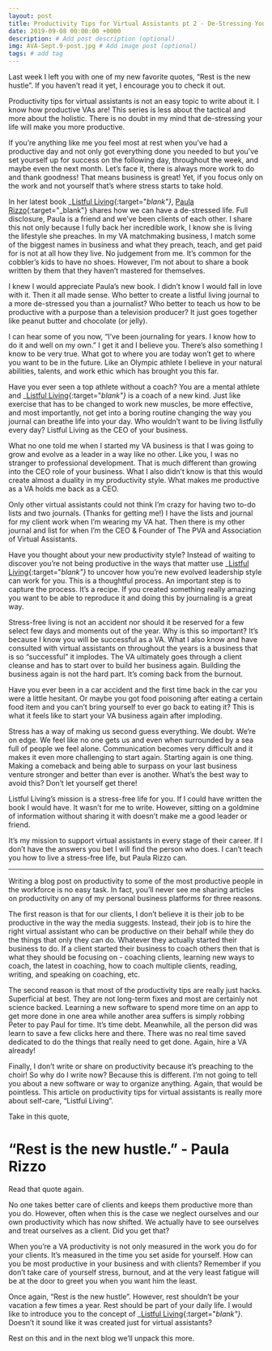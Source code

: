 ```yaml
---
layout: post
title: Productivity Tips for Virtual Assistants pt 2 - De-Stressing Your Life
date: 2019-09-08 00:00:00 +0000
description: # Add post description (optional)
img: AVA-Sept.9-post.jpg # Add image post (optional)
tags: # add tag
---
```


Last week I left you with one of my new favorite quotes, “Rest is the new hustle”. If you haven’t read it yet, I encourage you to check it out.

Productivity tips for virtual assistants is not an easy topic to write about it. I know how productive VAs are! This series is less about the tactical and more about the holistic. There is no doubt in my mind that de-stressing your life will make you more productive.

If you’re anything like me you feel most at rest when you’ve had a productive day and not only got everything done you needed to but you’ve set yourself up for success on the following day, throughout the week, and maybe even the next month. Let’s face it, there is always more work to do and thank goodness! That means business is great! Yet, if you focus only on the work and not yourself that’s where stress starts to take hold.

In her latest book _[Listful Living](https://www.amazon.com/Listful-Living-List-Making-Journey-Stressed/dp/164250047X){:target="_blank"}_, [Paula Rizzo](https://paularizzo.com/){:target="_blank"} shares how we can have a de-stressed life. Full disclosure, Paula is a friend and we’ve been clients of each other. I share this not only because I fully back her incredible work, I know she is living the lifestyle she preaches. In my VA matchmaking business, I match some of the biggest names in business and what they preach, teach, and get paid for is not at all how they live. No judgement from me. It’s common for the cobbler’s kids to have no shoes. However, I’m not about to share a book written by them that they haven’t mastered for themselves.

I knew I would appreciate Paula’s new book. I didn’t know I would fall in love with it. Then it all made sense. Who better to create a listful living journal to a more de-stressed you than a journalist? Who better to teach us how to be productive with a purpose than a television producer? It just goes together like peanut butter and chocolate (or jelly).

I can hear some of you now, “I’ve been journaling for years. I know how to do it and well on my own.” I get it and I believe you. There’s also something I know to be very true. What got to where you are today won’t get to where you want to be in the future. Like an Olympic athlete I believe in your natural abilities, talents, and work ethic which has brought you this far.

Have you ever seen a top athlete without a coach? You are a mental athlete and _[Listful Living](https://www.amazon.com/Listful-Living-List-Making-Journey-Stressed/dp/164250047X){:target="_blank"}_ is a coach of a new kind. Just like exercise that has to be changed to work new muscles, be more effective, and most importantly, not get into a boring routine changing the way you journal can breathe life into your day. Who wouldn’t want to be living listfully every day? Listful Living as the CEO of your business.

What no one told me when I started my VA business is that I was going to grow and evolve as a leader in a way like no other. Like you, I was no stranger to professional development. That is much different than growing into the CEO role of your business. What I also didn’t know is that this would create almost a duality in my productivity style. What makes me productive as a VA holds me back as a CEO.

Only other virtual assistants could not think I’m crazy for having two to-do lists and two journals. (Thanks for getting me!) I have the lists and journal for my client work when I’m wearing my VA hat. Then there is my other journal and list for when I’m the CEO & Founder of The PVA and Association of Virtual Assistants.

Have you thought about your new productivity style? Instead of waiting to discover you’re not being productive in the ways that matter use _[Listful Living](https://www.amazon.com/Listful-Living-List-Making-Journey-Stressed/dp/164250047X){:target="_blank"}_ to uncover how you’re new evolved leadership style can work for you. This is a thoughtful process. An important step is to capture the process. It’s a recipe. If you created something really amazing you want to be able to reproduce it and doing this by journaling is a great way.

Stress-free living is not an accident nor should it be reserved for a few select few days and moments out of the year. Why is this so important? It’s because I know you will be successful as a VA. What I also know and have consulted with virtual assistants on throughout the years is a business that is so “successful” it implodes. The VA ultimately goes through a client cleanse and has to start over to build her business again. Building the business again is not the hard part. It’s coming back from the burnout.

Have you ever been in a car accident and the first time back in the car you were a little hesitant. Or maybe you got food poisoning after eating a certain food item and you can’t bring yourself to ever go back to eating it? This is what it feels like to start your VA business again after imploding.

Stress has a way of making us second guess everything. We doubt. We’re on edge. We feel like no one gets us and even when surrounded by a sea full of people we feel alone. Communication becomes very difficult and it makes it even more challenging to start again. Starting again is one thing. Making a comeback and being able to surpass on your last business venture stronger and better than ever is another. What’s the best way to avoid this? Don’t let yourself get there!

Listful Living’s mission is a stress-free life for you. If I could have written the book I would have. It wasn’t for me to write. However, sitting on a goldmine of information without sharing it with doesn’t make me a good leader or friend.

It’s my mission to support virtual assistants in every stage of their career. If I don’t have the answers you bet I will find the person who does. I can’t teach you how to live a stress-free life, but Paula Rizzo can.  

---

Writing a blog post on productivity to some of the most productive people in the workforce is no easy task. In fact, you’ll never see me sharing articles on productivity on any of my personal business platforms for three reasons.

The first reason is that for our clients, I don’t believe it is their job to be productive in the way the media suggests. Instead, their job is to hire the right virtual assistant who can be productive on their behalf while they do the things that only they can do. Whatever they actually started their business to do. If a client started their business to coach others then that is what they should be focusing on - coaching clients, learning new ways to coach, the latest in coaching, how to coach multiple clients, reading, writing, and speaking on coaching, etc.

The second reason is that most of the productivity tips are really just hacks. Superficial at best. They are not long-term fixes and most are certainly not science backed. Learning a new software to spend more time on an app to get more done in one area while another area suffers is simply robbing Peter to pay Paul for time. It’s time debt. Meanwhile, all the person did was learn to save a few clicks here and there. There was no real time saved dedicated to do the things that really need to get done. Again, hire a VA already!

Finally, I don’t write or share on productivity because it’s preaching to the choir! So why do I write now? Because this is different. I’m not going to tell you about a new software or way to organize anything. Again, that would be pointless. This article on productivity tips for virtual assistants is really more about self-care, “Listful Living”.

Take in this quote,

# __“Rest is the new hustle.” - Paula Rizzo__

Read that quote again.

No one takes better care of clients and keeps them productive more than you do. However, often when this is the case we neglect ourselves and our own productivity which has now shifted. We actually have to see ourselves and treat ourselves as a client. Did you get that?

When you’re a VA productivity is not only measured in the work you do for your clients. It’s measured in the time you set aside for yourself. How can you be most productive in your business and with clients? Remember if you don’t take care of yourself stress, burnout, and at the very least fatigue will be at the door to greet you when you want him the least.

Once again, “Rest is the new hustle”. However, rest shouldn’t be your vacation a few times a year. Rest should be part of your daily life. I would like to introduce you to the concept of _[Listful Living](https://www.amazon.com/Listful-Living-List-Making-Journey-Stressed/dp/164250047X){:target="_blank"}_. Doesn’t it sound like it was created just for virtual assistants?

Rest on this and in the next blog we’ll unpack this more.
